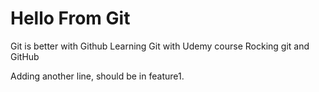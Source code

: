 # Hello From Git
Git is better with Github
Learning Git with Udemy course Rocking git and GitHub

Adding another line, should be in feature1.